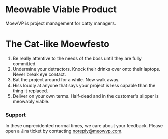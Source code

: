 # Meowable Viable Product

MoewVP is project management for catty managers.

# The Cat-like Moewfesto

1. Be really attentive to the needs of the boss until they are fully committed.
2. Undermine your detractors.  Knock their drinks over onto their laptops.  Never break eye contact.
3. Bat the project around for a while.  Now walk away.
4. Hiss loudly at anyone that says your project is less capable than the thing it replaced.
5. Deliver on your own terms.  Half-dead and in the customer's slipper is meowably viable.
  
### Support

In these unprecidented normal times, we care about your feedback.  Please open a Jira ticket by contacting noreply@meowvp.com.

